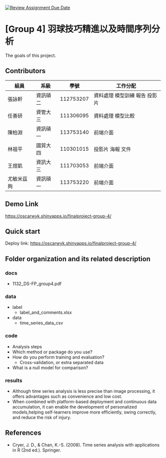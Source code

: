 [![Review Assignment Due Date](https://classroom.github.com/assets/deadline-readme-button-22041afd0340ce965d47ae6ef1cefeee28c7c493a6346c4f15d667ab976d596c.svg)](https://classroom.github.com/a/HR2Xz9sU)
# [Group 4] 羽球技巧精進以及時間序列分析
The goals of this project.

## Contributors
|組員|系級|學號|工作分配|
|-|-|-|-|
|張詠軒|資訊碩二|112753207|資料處理 模型訓練 報告 投影片| 
|任善研|資管大三|111306095|資料處理 模型比較|
|陳柏淵|資訊碩一|113753140|前端介面|
|林祖平|國貿大四|110301015|投影片 海報 文件|
|王煜凱|資訊大三|111703053|前端介面|
|尤敏米茲夠|資訊碩一|113753220|前端介面|

## Demo Link
https://oscarwyk.shinyapps.io/finalproject-group-4/


## Quick start
Deploy link: https://oscarwyk.shinyapps.io/finalproject-group-4/

## Folder organization and its related description

### docs
* 1132_DS-FP_group4.pdf

### data
* label
  * label_and_comments.xlsx
* data
  * time_series_data_csv

### code
* Analysis steps
* Which method or package do you use?
* How do you perform training and evaluation?
  * Cross-validation, or extra separated data
* What is a null model for comparison?

### results
* Although time series analysis is less precise than image processing, it offers advantages such as convenience and low cost.
* When combined with platform-based deployment and continuous data accumulation, it can enable the development of personalized models,helping self-learners improve more efficiently, swing correctly, and reduce the risk of injury.

## References
* Cryer, J. D., & Chan, K.-S. (2008). Time series analysis with applications in R (2nd ed.). Springer.
